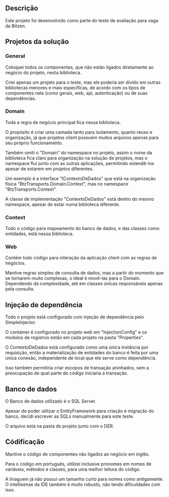 ## Descrição
Este projeto foi desenvolvido como parte do teste de avaliação para vaga da Bitzen.

## Projetos da solução
	
### General
Coloquei todos os componentes, que não estão ligados diretamente ao negócio do projeto, nesta biblioteca.

Criei apenas um projeto para o teste, mas ele poderia ser divído em outras bibliotecas menores e mais específicas, de acordo com os tipos de componentes nela (como gerais, web, api, autenticação) ou de suas dependências.
	
### Domain
Toda a regra de negócio principal fica nessa biblioteca.

O propósito é criar uma camada tanto para isolamento, quanto reuso e organização, já que projetos client possuem muitos arquivos apenas para seu próprio funcionamento.

Também omiti o "Domain" do namespace no projeto, assim o nome da biblioteca fica claro para organização na solução de projetos, mas o namespace flui junto com as outras aplicações, permitindo estendê-los apesar de estarem em projetos diferentes.

Um exemplo é a interface "IContextoDeDados" que está na organização física "BtzTransports.Domain.Context", mas no namespace "BtzTransports.Context".

A classe de implementação "ContextoDeDados" está dentro do mesmo namespace, apesar de estar numa biblioteca diferente.

### Context
Todo o código para mapeamento do banco de dados, e das classes como entidades, está nessa biblioteca.

### Web
Contém todo código para interação da aplicação client com as regras de negócios.

Mantive regras simples de consulta de dados, mas a partir do momento que se tornarem muito complexas, o ideal é movê-las para o Domain. Dependendo da complexidade, até em classes únicas responsáveis apenas pela consulta.

## Injeção de dependência
Todo o projeto está configurado com injeção de dependência pelo SimpleInjector.

O container é configurado no projeto web em "InjectionConfig" e os modulos de registros estão em cada projeto na pasta "Properties".

O ContextoDeDados está configurado como uma única instância por requisição, então a materialização de entidades do banco é feita por uma única conexão, independente de local que ele serve como dependência.

Isso também permitiria criar escopos de transação aninhados, sem a preocupação de qual parte do código iniciaria a transação.

## Banco de dados
O Banco de dados utilizado é o SQL Server.

Apesar de poder utilizar o EntityFramework para criação e migração do banco, decidi escrever as SQLs manualmente para este teste.

O arquivo está na pasta do projeto junto com o DER.

## Códificação
Mantive o código de componentes não ligados ao negócio em inglês.

Para o código em português, utilizei inclusive pronomes em nomes de variáveis, métodos e classes, para uma melhor leitura do código.

A linaguem já não possui um tamanho curto para nomes como antigamente. O intellisense da IDE também é muito robusto, não tendo dificuldades com isso.
